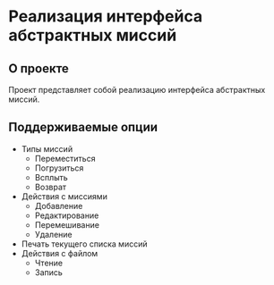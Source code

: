# Реализация интерфейса абстрактных миссий

## О проекте

Проект представляет собой реализацию интерфейса абстрактных миссий.

## Поддерживаемые опции

* Типы миссий
    + Переместиться
    + Погрузиться
    + Всплыть
    + Возврат
* Действия с миссиями
    + Добавление
    + Редактирование
    + Перемешивание
    + Удаление
* Печать текущего списка миссий
* Действия с файлом
    + Чтение
    + Запись
